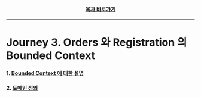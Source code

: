 <div align="center">

#### [목차 바로가기](https://github.com/dhslrl321/cqrs-journey-korean-ver/blob/master/Table%20of%20Contents.mdwn)

</div>

---

# Journey 3. Orders 와 Registration 의 Bounded Context

#### 1. [Bounded Context 에 대한 설명](https://github.com/dhslrl321/cqrs-journey-korean-ver/blob/master/part01-journey/journey03/01.%20Bounded%20Context%20에%20대한%20설명.mdwn)

#### 2. [도메인 정의](https://github.com/dhslrl321/cqrs-journey-korean-ver/blob/master/part01-journey/journey03/02.%20도메인%20정의.mdwn)
